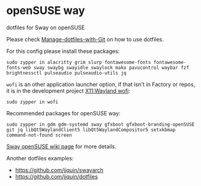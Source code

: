 # openSUSE way
dotfiles for Sway on openSUSE

Please check [Manage-dotfiles-with-Git](https://news.opensuse.org/2020/03/27/Manage-dotfiles-with-Git/) on how to use dotfiles.

For this config please install these packages:
```
sudo zypper in alacritty grim slurp fontawesome-fonts fontawesome-fonts-web sway swaybg swayidle swaylock mako pavucontrol waybar fzf brightnessctl pulseaudio pulseaudio-utils jq
```

`wofi` is an other application launcher option, if that isn't in Factory or repos, it is in the development project [X11:Wayland wofi](https://build.opensuse.org/package/show/X11:Wayland/wofi):
```
sudo zypper in wofi
```

Recommended packages for openSUSE way:
```
sudo zypper in gdm gdm-systemd sway gfxboot gfxboot-branding-openSUSE git jq libQt5WaylandClient5 libQt5WaylandCompositor5 setxkbmap command-not-found screen
```

[Sway openSUSE wiki page](https://en.opensuse.org/Sway) for more details.


Another dotfiles examples:
* https://github.com/jjquin/swayarch
* https://github.com/jjquin/dotfiles
